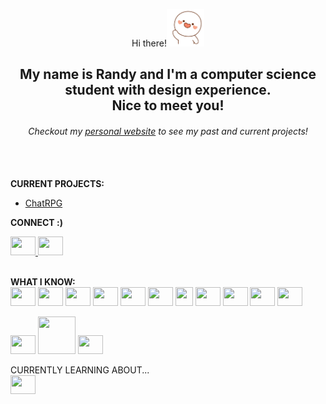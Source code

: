 <div align="center">

Hi there!<img height="60" width="60" src="https://github.com/iamRandy/iamRandy/blob/main/wavegif.gif" alt="Your Image">

## My name is Randy and I'm a computer science student with design experience. <br>Nice to meet you!
 
</div>


<i><h6 align="center">Checkout my <a href="https://randythai.com/">personal website</a> to see my past and current projects!</h6></i>
<br><br>
<b>CURRENT PROJECTS:</b>
- <a href="https://github.com/iamRandy/ChatRPG">ChatRPG</a>

<b>CONNECT :)</b><br>

<a href="https://www.linkedin.com/in/randythai/"><img height="30" width="40" src="https://raw.githubusercontent.com/rahuldkjain/github-profile-readme-generator/master/src/images/icons/Social/linked-in-alt.svg" /> </a>
<a href="mailto:randythai360@gmail.com"><img height="30" width="40" src="https://upload.wikimedia.org/wikipedia/commons/7/7e/Gmail_icon_%282020%29.svg"/></a>
<br><br>

<b>WHAT I KNOW:</b> <br>
<img height="30" width="40" src="https://www.vectorlogo.zone/logos/java/java-icon.svg"/> 
<img height="30" width="40" src="https://www.vectorlogo.zone/logos/python/python-icon.svg"/> 
<img height="30" width="40" src="https://upload.wikimedia.org/wikipedia/commons/9/99/Unofficial_JavaScript_logo_2.svg"/> 
<img height="30" width="40" src="https://upload.wikimedia.org/wikipedia/commons/6/61/HTML5_logo_and_wordmark.svg"/> 
<img height="30" width="40" src="https://www.vectorlogo.zone/logos/w3_css/w3_css-icon.svg"/> 
<img height="30" width="40" src="https://upload.wikimedia.org/wikipedia/commons/b/bd/Logo_C_sharp.svg"/> 
<img height="30" width="28" src="https://www.vectorlogo.zone/logos/swift/swift-icon.svg"/> 
<img height="30" width="40" src="https://upload.wikimedia.org/wikipedia/commons/c/cf/Lua-Logo.svg"/> 
<img height="30" width="40" src="https://upload.wikimedia.org/wikipedia/commons/1/18/C_Programming_Language.svg"/>
<img height="30" width="40" src="https://upload.wikimedia.org/wikipedia/commons/4/4c/Typescript_logo_2020.svg"/>
<img height="30" width="40" src="https://upload.wikimedia.org/wikipedia/commons/f/ff/OCaml_Logo.svg"/>

<img height="30" width="40" src="https://upload.wikimedia.org/wikipedia/commons/a/a7/React-icon.svg"/> <img height="60" width="60" src="https://www.vectorlogo.zone/logos/mysql/mysql-ar21.svg"/>
<img height="30" width="40" src="https://upload.wikimedia.org/wikipedia/commons/b/b2/Bootstrap_logo.svg"/>

CURRENTLY LEARNING ABOUT...<br>
<img height="30" width="40" src="https://upload.wikimedia.org/wikipedia/commons/f/fa/Microsoft_Azure.svg"/>
<!--
**iamRandy/iamRandy** is a ✨ _special_ ✨ repository because its `README.md` (this file) appears on your GitHub profile.

Here are some ideas to get you started:

- 🔭 I’m currently working on ...
- 🌱 I’m currently learning ...
- 👯 I’m looking to collaborate on ...
- 🤔 I’m looking for help with ...
- 💬 Ask me about ...
- 📫 How to reach me: ...
- 😄 Pronouns: ...
- ⚡ Fun fact: ...
-->
